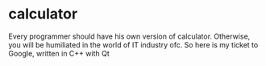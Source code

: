 # calculator
Every programmer should have his own version of calculator. Otherwise, you will be humiliated in the world of IT industry ofc. So here is my ticket to Google, written in C++ with Qt
